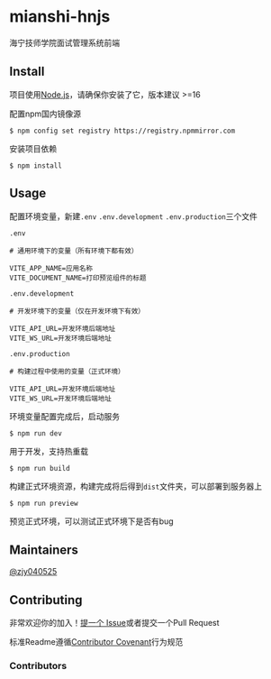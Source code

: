 # mianshi-hnjs

海宁技师学院面试管理系统前端

## Install

项目使用[Node.js](http://nodejs.org)，请确保你安装了它，版本建议 >=16

配置npm国内镜像源

```shell
$ npm config set registry https://registry.npmmirror.com
```

安装项目依赖

```shell
$ npm install
```

## Usage

配置环境变量，新建`.env` `.env.development` `.env.production`三个文件

`.env`

```dotenv
# 通用环境下的变量（所有环境下都有效）

VITE_APP_NAME=应用名称
VITE_DOCUMENT_NAME=打印预览组件的标题
```

`.env.development`

```dotenv
# 开发环境下的变量（仅在开发环境下有效）

VITE_API_URL=开发环境后端地址
VITE_WS_URL=开发环境后端地址
```

`.env.production`

```dotenv
# 构建过程中使用的变量（正式环境）

VITE_API_URL=开发环境后端地址
VITE_WS_URL=开发环境后端地址
```

环境变量配置完成后，启动服务

```shell
$ npm run dev
```

用于开发，支持热重载

```shell
$ npm run build
```

构建正式环境资源，构建完成将后得到`dist`文件夹，可以部署到服务器上

```shell
$ npm run preview
```

预览正式环境，可以测试正式环境下是否有bug

## Maintainers

[@zjy040525](https://github.com/zjy040525)

## Contributing

非常欢迎你的加入！[提一个 Issue](https://github.com/zjy040525/interview-management-system/issues/new)或者提交一个Pull Request

标准Readme遵循[Contributor Covenant](http://contributor-covenant.org/version/1/3/0/)行为规范

### Contributors
